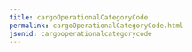 ```yaml
---
title: cargoOperationalCategoryCode
permalink: cargoOperationalCategoryCode.html
jsonid: cargooperationalcategorycode
---
```


